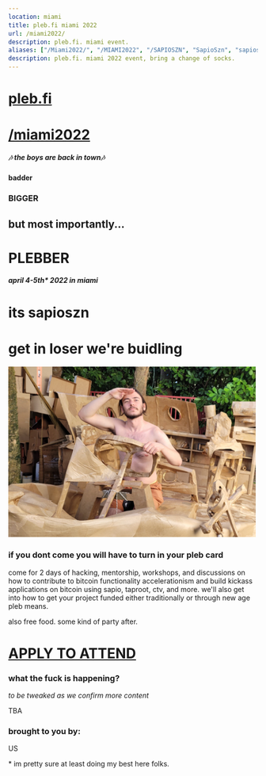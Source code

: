 ```yaml
---
location: miami
title: pleb.fi miami 2022
url: /miami2022/
description: pleb.fi. miami event.
aliases: ["/Miami2022/", "/MIAMI2022", "/SAPIOSZN", "SapioSzn", "sapioszn"]
description: pleb.fi. miami 2022 event, bring a change of socks.
---
```


# [pleb.fi](/)
# [/miami2022](/miami2022)


##### 🎶 the boys are back in town🎶
<h4>badder</h4>
<h3>BIGGER</h3>
<h2>but most importantly...</h2>
<h1> PLEBBER </h1>
<h5> april 4-5th* 2022 in miami</h5>
<h1> its sapioszn </h1>
<h1> get in loser we're buidling </h1>
<img src="/pleb22.jpg" width="500px" />


### if you dont come you will have to turn in your pleb card

come for 2 days of hacking, mentorship, workshops, and discussions on how to
contribute to bitcoin functionality accelerationism and build kickass
applications on bitcoin using sapio, taproot, ctv, and more. we'll also get
into how to get your project funded either traditionally or through new age
pleb means.

also free food. some kind of party after.


# [APPLY TO ATTEND](https://docs.google.com/forms/d/e/1FAIpQLScw_WRhg3SfdRcPQKDjnxclpj8hogIoZRwmLScR6R5hrpCQEQ/viewform)


### what the fuck is happening?
_to be tweaked as we confirm more content_

TBA


### brought to you by:

US


\* im pretty sure at least doing my best here folks.
